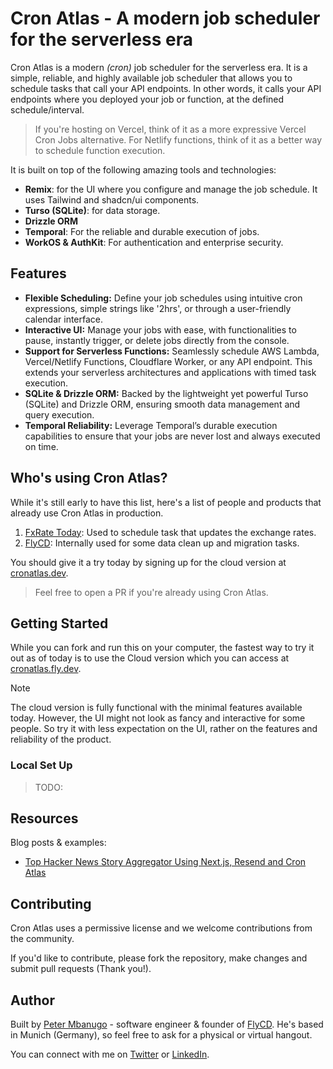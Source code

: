 # Cron Atlas - A modern job scheduler for the serverless era

Cron Atlas is a modern _(cron)_ job scheduler for the serverless era. It is a simple, reliable, and highly available job scheduler that allows you to schedule tasks that call your API endpoints. In other words, it calls your API endpoints where you deployed your job or function, at the defined schedule/interval.

> If you're hosting on Vercel, think of it as a more expressive Vercel Cron Jobs alternative. For Netlify functions, think of it as a better way to schedule function execution.

It is built on top of the following amazing tools and technologies:

- **Remix**: for the UI where you configure and manage the job schedule. It uses Tailwind and shadcn/ui components.
- **Turso (SQLite)**: for data storage.
- **Drizzle ORM**
- **Temporal**: For the reliable and durable execution of jobs.
- **WorkOS & AuthKit**: For authentication and enterprise security.

## Features

- **Flexible Scheduling:** Define your job schedules using intuitive cron expressions, simple strings like '2hrs', or through a user-friendly calendar interface.
- **Interactive UI:** Manage your jobs with ease, with functionalities to pause, instantly trigger, or delete jobs directly from the console.
- **Support for Serverless Functions:** Seamlessly schedule AWS Lambda, Vercel/Netlify Functions, Cloudflare Worker, or any API endpoint. This extends your serverless architectures and applications with timed task execution.
- **SQLite & Drizzle ORM:** Backed by the lightweight yet powerful Turso (SQLite) and Drizzle ORM, ensuring smooth data management and query execution.
- **Temporal Reliability:** Leverage Temporal’s durable execution capabilities to ensure that your jobs are never lost and always executed on time.

## Who's using Cron Atlas?

While it's still early to have this list, here's a list of people and products that already use Cron Atlas in production.

1. [FxRate Today](https://fxrate.today/): Used to schedule task that updates the exchange rates.
2. [FlyCD](https://flycd.dev): Internally used for some data clean up and migration tasks.

You should give it a try today by signing up for the cloud version at [cronatlas.dev](https://cronatlas.dev/).

> Feel free to open a PR if you're already using Cron Atlas.

## Getting Started

While you can fork and run this on your computer, the fastest way to try it out as of today is to use the Cloud version which you can access at [cronatlas.fly.dev](https://cronatlas.dev/).

> [!NOTE]
> The cloud version is fully functional with the minimal features available today. However, the UI might not look as fancy and interactive for some people. So try it with less expectation on the UI, rather on the features and reliability of the product.

### Local Set Up

> TODO:

## Resources

Blog posts & examples:

- [Top Hacker News Story Aggregator Using Next.js, Resend and Cron Atlas](https://dev.to/pmbanugo/top-hacker-news-story-aggregator-using-nextjs-resend-and-cron-atlas-18k2)

## Contributing

Cron Atlas uses a permissive license and we welcome contributions from the community.

If you'd like to contribute, please fork the repository, make changes and submit pull requests (Thank you!).

## Author

Built by [Peter Mbanugo](https://pmbanugo.me/) - software engineer & founder of [FlyCD](https://flycd.dev/). He's based in Munich (Germany), so feel free to ask for a physical or virtual hangout.

You can connect with me on [Twitter](https://twitter.com/p_mbanugo) or [LinkedIn](https://www.linkedin.com/in/pmbanugo/).
